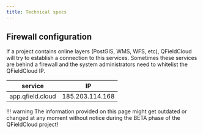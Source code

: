```yaml
---
title: Technical specs
---
```


## Firewall configuration

If a project contains online layers (PostGIS, WMS, WFS, etc), QFieldCloud will try to establish a connection to this services. Sometimes these services are behind a firewall and the system administrators need to whitelist the QFieldCloud IP.

| service          | IP              |
|------------------|-----------------|
| app.qfield.cloud | 185.203.114.168 |


!!! warning
    The information provided on this page might get outdated or changed at any moment without notice during the BETA phase of the QFieldCloud project!

